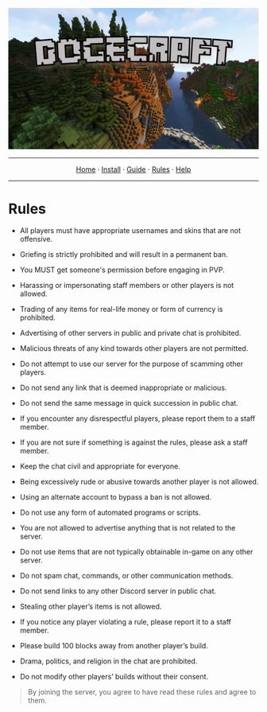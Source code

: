 ![Dogecraft-banner](https://raw.githubusercontent.com/The-Animonculory/DogeCraft/main/images/logo.png)

---

<p align="center">
  <a href="README.md">Home</a> ·
  <a href="INSTALL.md">Install</a> ·
  <a href="GUIDE.md">Guide</a> ·
  <a href="RULES.md">Rules</a> ·
  <a href="HELP.md">Help</a>
</p>

---

# Rules

* All players must have appropriate usernames and skins that are not offensive.

* Griefing is strictly prohibited and will result in a permanent ban.

* You MUST get someone's permission before engaging in PVP.

* Harassing or impersonating staff members or other players is not allowed.

* Trading of any items for real-life money or form of currency is prohibited.

* Advertising of other servers in public and private chat is prohibited.

* Malicious threats of any kind towards other players are not permitted.

* Do not attempt to use our server for the purpose of scamming other players.

* Do not send any link that is deemed inappropriate or malicious.

* Do not send the same message in quick succession in public chat.

* If you encounter any disrespectful players, please report them to a staff member.

* If you are not sure if something is against the rules, please ask a staff member.

* Keep the chat civil and appropriate for everyone.

* Being excessively rude or abusive towards another player is not allowed.

* Using an alternate account to bypass a ban is not allowed.

* Do not use any form of automated programs or scripts.

* You are not allowed to advertise anything that is not related to the server.

* Do not use items that are not typically obtainable in-game on any other server. 

* Do not spam chat, commands, or other communication methods.

* Do not send links to any other Discord server in public chat.

* Stealing other player’s items is not allowed.

* If you notice any player violating a rule, please report it to a staff member.

* Please build 100 blocks away from another player’s build.

* Drama, politics, and religion in the chat are prohibited.

* Do not modify other players’ builds without their consent.

> By joining the server, you agree to have read these rules and agree to them.
